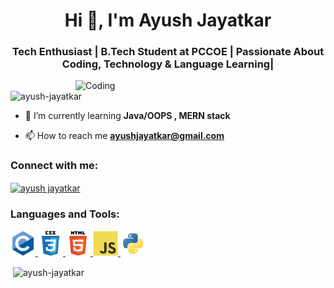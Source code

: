 <h1 align="center">Hi 👋, I'm Ayush Jayatkar</h1>
<h3 align="center">Tech Enthusiast | B.Tech Student at PCCOE | Passionate About Coding, Technology & Language Learning|</h3>
<img align="right" alt="Coding" width="400" src="https://dribbble.com/shots/3329508-Nocturnetting-animated-GIF-illustration">

<p align="left"> <img src="https://komarev.com/ghpvc/?username=ayush-jayatkar&label=Profile%20views&color=0e75b6&style=flat" alt="ayush-jayatkar" /> </p>

- 🌱 I’m currently learning **Java/OOPS , MERN stack**

- 📫 How to reach me **ayushjayatkar@gmail.com**

<h3 align="left">Connect with me:</h3>
<p align="left">
<a href="https://linkedin.com/in/ayush jayatkar" target="blank"><img align="center" src="https://raw.githubusercontent.com/rahuldkjain/github-profile-readme-generator/master/src/images/icons/Social/linked-in-alt.svg" alt="ayush jayatkar" height="30" width="40" /></a>
</p>

<h3 align="left">Languages and Tools:</h3>
<p align="left"> <a href="https://www.cprogramming.com/" target="_blank" rel="noreferrer"> <img src="https://raw.githubusercontent.com/devicons/devicon/master/icons/c/c-original.svg" alt="c" width="40" height="40"/> </a> <a href="https://www.w3schools.com/css/" target="_blank" rel="noreferrer"> <img src="https://raw.githubusercontent.com/devicons/devicon/master/icons/css3/css3-original-wordmark.svg" alt="css3" width="40" height="40"/> </a> <a href="https://www.w3.org/html/" target="_blank" rel="noreferrer"> <img src="https://raw.githubusercontent.com/devicons/devicon/master/icons/html5/html5-original-wordmark.svg" alt="html5" width="40" height="40"/> </a> <a href="https://developer.mozilla.org/en-US/docs/Web/JavaScript" target="_blank" rel="noreferrer"> <img src="https://raw.githubusercontent.com/devicons/devicon/master/icons/javascript/javascript-original.svg" alt="javascript" width="40" height="40"/> </a> <a href="https://www.python.org" target="_blank" rel="noreferrer"> <img src="https://raw.githubusercontent.com/devicons/devicon/master/icons/python/python-original.svg" alt="python" width="40" height="40"/> </a> </p>

<p>&nbsp;<img align="center" src="https://github-readme-stats.vercel.app/api?username=ayush-jayatkar&show_icons=true&locale=en" alt="ayush-jayatkar" /></p>
 
